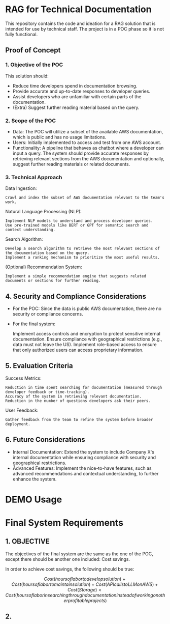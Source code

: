 # RAG for Technical Documentation

This repository contains the code and ideation for a RAG solution that is intended for use by technical staff. The project is in a POC phase so it is not fully functional.

## Proof of Concept
### 1. Objective of the POC

This solution should:

- Reduce time developers spend in documentation browsing.
- Provide accurate and up-to-date responses to developer queries.
- Assist developers who are unfamiliar with certain parts of the documentation.
- (Extra) Suggest further reading material based on the query.


### 2. Scope of the POC

- Data: The POC will utilize a subset of the available AWS documentation, which is public and has no usage limitations.
- Users: Initially implemented to access and test from one AWS account.
- Functionality: A pipeline that behaves as chatbot where a developer can input a query. The system should provide accurate responses by retrieving relevant sections from the AWS documentation and optionally, suggest further reading materials or related documents.

### 3. Technical Approach

Data Ingestion:

    Crawl and index the subset of AWS documentation relevant to the team's work.

Natural Language Processing (NLP):

    Implement NLP models to understand and process developer queries.
    Use pre-trained models like BERT or GPT for semantic search and context understanding.

Search Algorithm:

    Develop a search algorithm to retrieve the most relevant sections of the documentation based on the query.
    Implement a ranking mechanism to prioritize the most useful results.

(Optional) Recommendation System:

    Implement a simple recommendation engine that suggests related documents or sections for further reading.

## 4. Security and Compliance Considerations

- For the POC: Since the data is public AWS documentation, there are no security or compliance concerns.
- For the final system:

    Implement access controls and encryption to protect sensitive internal documentation.
    Ensure compliance with geographical restrictions (e.g., data must not leave the US).
    Implement role-based access to ensure that only authorized users can access proprietary information.

## 5. Evaluation Criteria

Success Metrics:

    Reduction in time spent searching for documentation (measured through developer feedback or time-tracking).
    Accuracy of the system in retrieving relevant documentation.
    Reduction in the number of questions developers ask their peers.

User Feedback:

    Gather feedback from the team to refine the system before broader deployment.

## 6. Future Considerations

- Internal Documentation: Extend the system to include Company X's internal documentation while ensuring compliance with security and geographical restrictions.
- Advanced Features: Implement the nice-to-have features, such as advanced recommendations and contextual understanding, to further enhance the system.

# DEMO Usage


# Final System Requirements

## 1. OBJECTIVE

The objectives of the final system are the same as the one of the POC, except there should be another one included: Cost savings.

In order to achieve cost savings, the following should be true:

$$ Cost(hours of labor to develop solution) + Cost(hours of labor to maintain solution) + Cost(API calls to LLM on AWS) + Cost(Storage) < Cost(hours of labor in searching through documentation instead of working on other profitable projects)$$

## 2. 